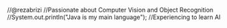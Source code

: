 //@rezabrizi
//Passionate about Computer Vision and Object Recognition
//System.out.println("Java is my main language");
//Experiencing to learn AI

